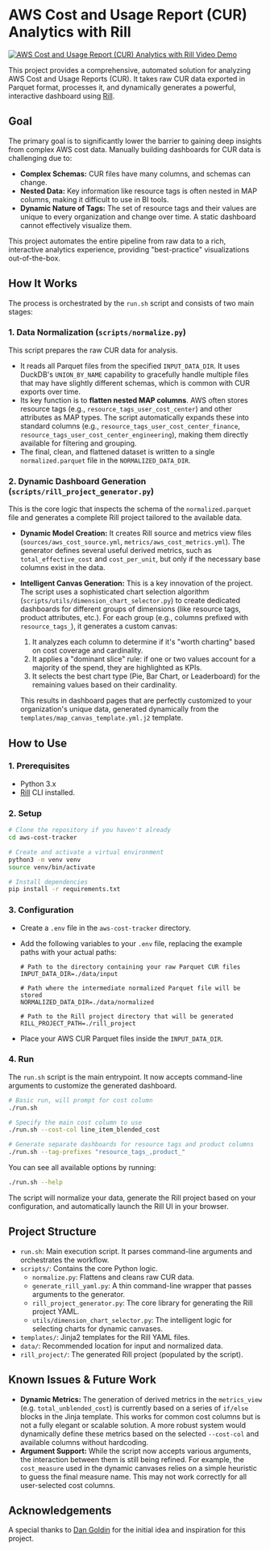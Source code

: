 # AWS Cost and Usage Report (CUR) Analytics with Rill

[![AWS Cost and Usage Report (CUR) Analytics with Rill Video Demo](https://img.youtube.com/vi/7AYJUm1w2SQ/maxresdefault.jpg)](https://youtu.be/7AYJUm1w2SQ)

This project provides a comprehensive, automated solution for analyzing AWS Cost and Usage Reports (CUR). It takes raw CUR data exported in Parquet format, processes it, and dynamically generates a powerful, interactive dashboard using [Rill](https://www.rilldata.com/).

## Goal

The primary goal is to significantly lower the barrier to gaining deep insights from complex AWS cost data. Manually building dashboards for CUR data is challenging due to:

- **Complex Schemas:** CUR files have many columns, and schemas can change.
- **Nested Data:** Key information like resource tags is often nested in MAP columns, making it difficult to use in BI tools.
- **Dynamic Nature of Tags:** The set of resource tags and their values are unique to every organization and change over time. A static dashboard cannot effectively visualize them.

This project automates the entire pipeline from raw data to a rich, interactive analytics experience, providing "best-practice" visualizations out-of-the-box.

## How It Works

The process is orchestrated by the `run.sh` script and consists of two main stages:

### 1. Data Normalization (`scripts/normalize.py`)

This script prepares the raw CUR data for analysis.

- It reads all Parquet files from the specified `INPUT_DATA_DIR`. It uses DuckDB's `UNION_BY_NAME` capability to gracefully handle multiple files that may have slightly different schemas, which is common with CUR exports over time.
- Its key function is to **flatten nested MAP columns**. AWS often stores resource tags (e.g., `resource_tags_user_cost_center`) and other attributes as MAP types. The script automatically expands these into standard columns (e.g., `resource_tags_user_cost_center_finance`, `resource_tags_user_cost_center_engineering`), making them directly available for filtering and grouping.
- The final, clean, and flattened dataset is written to a single `normalized.parquet` file in the `NORMALIZED_DATA_DIR`.

### 2. Dynamic Dashboard Generation (`scripts/rill_project_generator.py`)

This is the core logic that inspects the schema of the `normalized.parquet` file and generates a complete Rill project tailored to the available data.

- **Dynamic Model Creation:** It creates Rill source and metrics view files (`sources/aws_cost_source.yml`, `metrics/aws_cost_metrics.yml`). The generator defines several useful derived metrics, such as `total_effective_cost` and `cost_per_unit`, but only if the necessary base columns exist in the data.

- **Intelligent Canvas Generation:** This is a key innovation of the project. The script uses a sophisticated chart selection algorithm (`scripts/utils/dimension_chart_selector.py`) to create dedicated dashboards for different groups of dimensions (like resource tags, product attributes, etc.). For each group (e.g., columns prefixed with `resource_tags_`), it generates a custom canvas:

  1.  It analyzes each column to determine if it's "worth charting" based on cost coverage and cardinality.
  2.  It applies a "dominant slice" rule: if one or two values account for a majority of the spend, they are highlighted as KPIs.
  3.  It selects the best chart type (Pie, Bar Chart, or Leaderboard) for the remaining values based on their cardinality.

  This results in dashboard pages that are perfectly customized to your organization's unique data, generated dynamically from the `templates/map_canvas_template.yml.j2` template.

## How to Use

### 1. Prerequisites

- Python 3.x
- [Rill](https://docs.rilldata.com/install) CLI installed.

### 2. Setup

```bash
# Clone the repository if you haven't already
cd aws-cost-tracker

# Create and activate a virtual environment
python3 -m venv venv
source venv/bin/activate

# Install dependencies
pip install -r requirements.txt
```

### 3. Configuration

- Create a `.env` file in the `aws-cost-tracker` directory.
- Add the following variables to your `.env` file, replacing the example paths with your actual paths:

  ```
  # Path to the directory containing your raw Parquet CUR files
  INPUT_DATA_DIR=./data/input

  # Path where the intermediate normalized Parquet file will be stored
  NORMALIZED_DATA_DIR=./data/normalized

  # Path to the Rill project directory that will be generated
  RILL_PROJECT_PATH=./rill_project
  ```

- Place your AWS CUR Parquet files inside the `INPUT_DATA_DIR`.

### 4. Run

The `run.sh` script is the main entrypoint. It now accepts command-line arguments to customize the generated dashboard.

```bash
# Basic run, will prompt for cost column
./run.sh

# Specify the main cost column to use
./run.sh --cost-col line_item_blended_cost

# Generate separate dashboards for resource tags and product columns
./run.sh --tag-prefixes "resource_tags_,product_"
```

You can see all available options by running:

```bash
./run.sh --help
```

The script will normalize your data, generate the Rill project based on your configuration, and automatically launch the Rill UI in your browser.

## Project Structure

- `run.sh`: Main execution script. It parses command-line arguments and orchestrates the workflow.
- `scripts/`: Contains the core Python logic.
  - `normalize.py`: Flattens and cleans raw CUR data.
  - `generate_rill_yaml.py`: A thin command-line wrapper that passes arguments to the generator.
  - `rill_project_generator.py`: The core library for generating the Rill project YAML.
  - `utils/dimension_chart_selector.py`: The intelligent logic for selecting charts for dynamic canvases.
- `templates/`: Jinja2 templates for the Rill YAML files.
- `data/`: Recommended location for input and normalized data.
- `rill_project/`: The generated Rill project (populated by the script).

## Known Issues & Future Work

- **Dynamic Metrics:** The generation of derived metrics in the `metrics_view` (e.g. `total_unblended_cost`) is currently based on a series of `if/else` blocks in the Jinja template. This works for common cost columns but is not a fully elegant or scalable solution. A more robust system would dynamically define these metrics based on the selected `--cost-col` and available columns without hardcoding.
- **Argument Support:** While the script now accepts various arguments, the interaction between them is still being refined. For example, the `cost_measure` used in the dynamic canvases relies on a simple heuristic to guess the final measure name. This may not work correctly for all user-selected cost columns.

## Acknowledgements

A special thanks to [Dan Goldin](https://www.linkedin.com/in/dgoldin/) for the initial idea and inspiration for this project.
